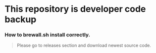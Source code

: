 # This repository is developer code backup

### How to brewall.sh install correctly.

> Please go to releases section and download newest source code.
